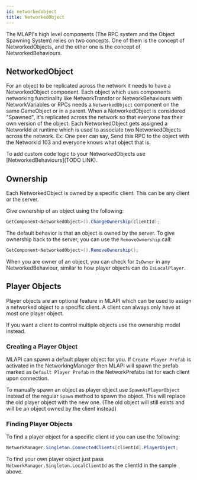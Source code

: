```yaml
---
id: networkedobject
title: NetworkedObject
---
```


The MLAPI's high level components (The RPC system and the Object Spawning System) relies on two concepts. One of them is the concept of NetworkedObjects, and the other one is the concept of NetworkedBehaviours.

## NetworkedObject

For an object to be replicated across the network it needs to have a NetworkedObject component.
Each object which uses components networking functinality like NetworkTransfor or NetworkBehaviours with NetworkVariables or RPCs needs a `NetworkedObject` component on the same GameObject or in a parent.
When a NetworkedObject is considered "Spawned", it's replicated across the network so that everyone has their own version of the object. Each NetworkedObject gets assigned a NetworkId at runtime which is used to associate two NetworkedObjects across the network. Ex: One peer can say, Send this RPC to the object with the NetworkId 103 and everyone knows what object that is.

To add custom code logic to your NetworkedObjects use [NetworkedBehaviours](TODO LINK).

## Ownership

Each NetworkedObject is owned by a specific client. This can be any client or the server.

Give ownership of an object using the following:

```csharp
GetComponent<NetworkedObject>().ChangeOwnership(clientId);
```

The default behavior is that an object is owned by the server. To give ownership back to the server, you can use the `RemoveOwnership` call:

```csharp
GetComponent<NetworkedObject>().RemoveOwnership();
```

When you are owner of an object, you can check for `IsOwner` in any NetworkedBehaviour, similar to how player objects can do `IsLocalPlayer`.


## Player Objects

Player objects are an optional feature in MLAPI which can be used to assign a networked object to a specific client. A client can always only have at most one player object.

If you want a client to control multiple objects use the ownership model instead.

### Creating a Player Object

MLAPI can spawn a default player object for you. If `Create Player Prefab` is activated in the NetworkingManager then MLAPI will spawn the prefab marked as
`Default Player Prefab` in the NetworkPrefabs list for each client upon connection.

To manually spawn an object as player object use `SpawnAsPlayerObject` instead of the regular `Spawn` method to spawn the object. This will replace the old player object with the new one.
(The old object will still exists and will be an object owned by the client instead)

### Finding Player Objects

To find a player object for a specific client id you can use the following:

```csharp
NetworkManager.Singleton.ConnectedClients[clientId].PlayerObject;
```

To find your own player object just pass `NetworkManager.Singleton.LocalClientId` as the clientId in the sample above.